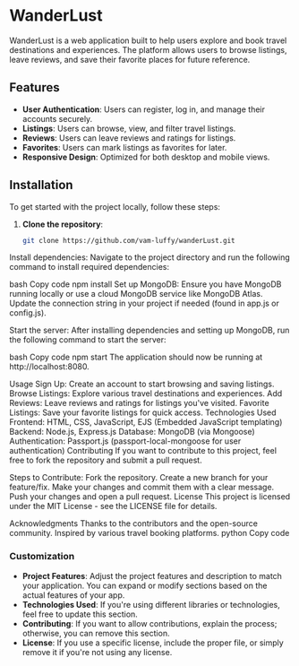 # WanderLust

WanderLust is a web application built to help users explore and book travel destinations and experiences. The platform allows users to browse listings, leave reviews, and save their favorite places for future reference.

## Features

- **User Authentication**: Users can register, log in, and manage their accounts securely.
- **Listings**: Users can browse, view, and filter travel listings.
- **Reviews**: Users can leave reviews and ratings for listings.
- **Favorites**: Users can mark listings as favorites for later.
- **Responsive Design**: Optimized for both desktop and mobile views.

## Installation

To get started with the project locally, follow these steps:

1. **Clone the repository**:
   ```bash
   git clone https://github.com/vam-luffy/wanderLust.git
Install dependencies: Navigate to the project directory and run the following command to install required dependencies:

bash
Copy code
npm install
Set up MongoDB: Ensure you have MongoDB running locally or use a cloud MongoDB service like MongoDB Atlas. Update the connection string in your project if needed (found in app.js or config.js).

Start the server: After installing dependencies and setting up MongoDB, run the following command to start the server:

bash
Copy code
npm start
The application should now be running at http://localhost:8080.

Usage
Sign Up: Create an account to start browsing and saving listings.
Browse Listings: Explore various travel destinations and experiences.
Add Reviews: Leave reviews and ratings for listings you've visited.
Favorite Listings: Save your favorite listings for quick access.
Technologies Used
Frontend: HTML, CSS, JavaScript, EJS (Embedded JavaScript templating)
Backend: Node.js, Express.js
Database: MongoDB (via Mongoose)
Authentication: Passport.js (passport-local-mongoose for user authentication)
Contributing
If you want to contribute to this project, feel free to fork the repository and submit a pull request.

Steps to Contribute:
Fork the repository.
Create a new branch for your feature/fix.
Make your changes and commit them with a clear message.
Push your changes and open a pull request.
License
This project is licensed under the MIT License - see the LICENSE file for details.

Acknowledgments
Thanks to the contributors and the open-source community.
Inspired by various travel booking platforms.
python
Copy code

### Customization

- **Project Features**: Adjust the project features and description to match your application. You can expand or modify sections based on the actual features of your app.
- **Technologies Used**: If you're using different libraries or technologies, feel free to update this section.
- **Contributing**: If you want to allow contributions, explain the process; otherwise, you can remove this section.
- **License**: If you use a specific license, include the proper file, or simply remove it if you're not using any license.

